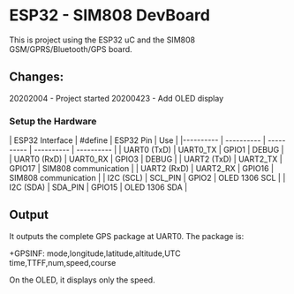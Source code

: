 # ESP32 - SIM808 DevBoard
This is project using the ESP32 uC and the SIM808 GSM/GPRS/Bluetooth/GPS board.

## Changes:

20202004 - Project started
20200423 - Add OLED display

### Setup the Hardware

| ESP32 Interface | #define | ESP32 Pin | Use |
|---------- | ---------- | ---------- | ---------- | ---------- |
| UART0 (TxD) | UART0_TX | GPIO1 | DEBUG |
| UART0 (RxD) | UART0_RX | GPIO3 | DEBUG |
| UART2 (TxD) | UART2_TX | GPIO17 | SIM808 communication |
| UART2 (RxD) | UART2_RX | GPIO16 | SIM808 communication |
| I2C (SCL) | SCL_PIN | GPIO2 | OLED 1306 SCL |
| I2C (SDA) | SDA_PIN | GPIO15 | OLED 1306 SDA |
  
## Output

It outputs the complete GPS package at UART0. The package is:

+GPSINF: mode,longitude,latitude,altitude,UTC time,TTFF,num,speed,course

On the OLED, it displays only the speed.
